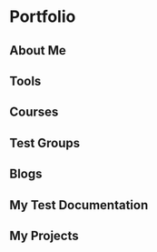 # Portfolio

## About Me

## Tools

## Courses

## Test Groups

## Blogs

## My Test Documentation

## My Projects

